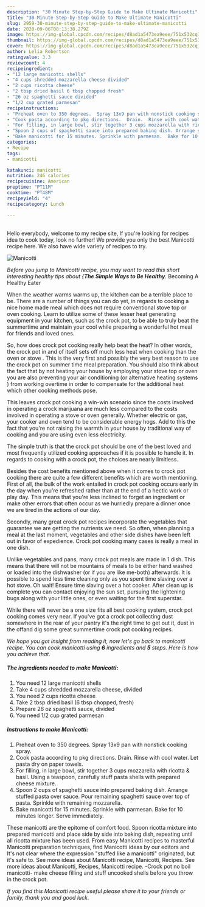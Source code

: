 ```yaml
---
description: "30 Minute Step-by-Step Guide to Make Ultimate Manicotti"
title: "30 Minute Step-by-Step Guide to Make Ultimate Manicotti"
slug: 2959-30-minute-step-by-step-guide-to-make-ultimate-manicotti
date: 2020-09-06T08:13:38.279Z
image: https://img-global.cpcdn.com/recipes/d8ad1a5473ea9eee/751x532cq70/manicotti-recipe-main-photo.jpg
thumbnail: https://img-global.cpcdn.com/recipes/d8ad1a5473ea9eee/751x532cq70/manicotti-recipe-main-photo.jpg
cover: https://img-global.cpcdn.com/recipes/d8ad1a5473ea9eee/751x532cq70/manicotti-recipe-main-photo.jpg
author: Lelia Robertson
ratingvalue: 3.3
reviewcount: 4
recipeingredient:
- "12 large manicotti shells"
- "4 cups shredded mozzarella cheese divided"
- "2 cups ricotta cheese"
- "2 tbsp dried basil 6 tbsp chopped fresh"
- "26 oz spaghetti sauce divided"
- "1/2 cup grated parmesan"
recipeinstructions:
- "Preheat oven to 350 degrees.  Spray 13x9 pan with nonstick cooking spray."
- "Cook pasta according to pkg directions.  Drain.  Rinse with cool water.  Let pasta dry on paper towels."
- "For filling, in large bowl, stir together 3 cups mozzarella with ricotta &amp; basil.  Using a teaspoon, carefully stuff pasta shells with prepared cheese mixture."
- "Spoon 2 cups of spaghetti sauce into prepared baking dish. Arrange stuffed pasta over sauce.  Pour remaining spaghetti sauce over top of pasta.  Sprinkle with remaining mozzarella."
- "Bake manicotti for 15 minutes. Sprinkle with parmesan.  Bake for 10 minutes longer.  Serve immediately."
categories:
- Recipe
tags:
- manicotti

katakunci: manicotti 
nutrition: 246 calories
recipecuisine: American
preptime: "PT11M"
cooktime: "PT48M"
recipeyield: "4"
recipecategory: Lunch

---
```

<br>
Hello everybody, welcome to my recipe site, If you're looking for recipes idea to cook today, look no further! We provide you only the best Manicotti recipe here. We also have wide variety of recipes to try.
<br>


![Manicotti](https://img-global.cpcdn.com/recipes/d8ad1a5473ea9eee/751x532cq70/manicotti-recipe-main-photo.jpg)

<i>Before you jump to Manicotti recipe, you may want to read this short interesting healthy tips about {<strong>The Simple Ways to Be Healthy</strong>.</i>
Becoming A Healthy Eater


When the weather warms warms up, the kitchen can be a terrible place to be. There are a number of things you can do yet, in regards to cooking a nice home made meal which does not require conventional stove top or oven cooking. Learn to utilize some of these lesser heat generating equipment in your kitchen, such as the crock pot, to be able to truly beat the summertime and maintain your cool while preparing a wonderful hot meal for friends and loved ones.

So, how does crock pot cooking really help beat the heat? In other words, the crock pot in and of itself sets off much less heat when cooking than the oven or stove . This is the very first and possibly the very best reason to use the crock pot on summer time meal preparation. You should also think about the fact that by not heating your house by employing your stove top or oven you are also preventing your air conditioning (or alternative heating systems ) from working overtime in order to compensate for the additional heat which other cooking methods pose.

This leaves crock pot cooking a win-win scenario since the costs involved in operating a crock marijuana are much less compared to the costs involved in operating a stove or oven generally. Whether electric or gas, your cooker and oven tend to be considerable energy hogs. Add to this the fact that you're not raising the warmth in your house by traditional way of cooking and you are using even less electricity.

 The simple truth is that the crock pot should be one of the best loved and most frequently utilized cooking approaches if it is possible to handle it. In regards to cooking with a crock pot, the choices are nearly limitless.  



Besides the cost benefits mentioned above when it comes to crock pot cooking there are quite a few different benefits which are worth mentioning. First of all, the bulk of the work entailed in crock pot cooking occurs early in the day when you're refreshed rather than at the end of a hectic work or play day. This means that you're less inclined to forget an ingredient or make other errors that often occur as we hurriedly prepare a dinner once we are tired in the actions of our day.

Secondly, many great crock pot recipes incorporate the vegetables that guarantee we are getting the nutrients we need. So often, when planning a meal at the last moment, vegetables and other side dishes have been left out in favor of expedience. Crock pot cooking many cases is really a meal in one dish.

 Unlike vegetables and pans, many crock pot meals are made in 1 dish. This means that there will not be mountains of meals to be either hand washed or loaded into the dishwasher (or if you are like me-both) afterwards. It is possible to spend less time cleaning only as you spent time slaving over a hot stove. Oh wait! Ensure time slaving over a hot cooker. After clean up is complete you can contact enjoying the sun set, pursuing the lightening bugs along with your little ones, or even waiting for the first superstar.

While there will never be a one size fits all best cooking system, crock pot cooking comes very near. If you've got a crock pot collecting dust somewhere in the rear of your pantry it's the right time to get out it, dust in the offand dig some great summertime crock pot cooking recipes.


<i>We hope you got insight from reading it, now let's go back to manicotti recipe. You can cook manicotti using <strong>6</strong> ingredients and <strong>5</strong> steps. Here is how you achieve that.
</i>

##### The ingredients needed to make Manicotti:

1. You need 12 large manicotti shells
1. Take 4 cups shredded mozzarella cheese, divided
1. You need 2 cups ricotta cheese
1. Take 2 tbsp dried basil (6 tbsp chopped, fresh)
1. Prepare 26 oz spaghetti sauce, divided
1. You need 1/2 cup grated parmesan


##### Instructions to make Manicotti:

1. Preheat oven to 350 degrees.  Spray 13x9 pan with nonstick cooking spray.
1. Cook pasta according to pkg directions.  Drain.  Rinse with cool water.  Let pasta dry on paper towels.
1. For filling, in large bowl, stir together 3 cups mozzarella with ricotta &amp; basil.  Using a teaspoon, carefully stuff pasta shells with prepared cheese mixture.
1. Spoon 2 cups of spaghetti sauce into prepared baking dish. Arrange stuffed pasta over sauce.  Pour remaining spaghetti sauce over top of pasta.  Sprinkle with remaining mozzarella.
1. Bake manicotti for 15 minutes. Sprinkle with parmesan.  Bake for 10 minutes longer.  Serve immediately.


These manicotti are the epitome of comfort food. Spoon ricotta mixture into prepared manicotti and place side by side into baking dish, repeating until all ricotta mixture has been used. From easy Manicotti recipes to masterful Manicotti preparation techniques, find Manicotti ideas by our editors and It&#39;s not clear where the expression &#34;stuffed like a manicotti&#34; originated, but it&#39;s safe to. See more ideas about Manicotti recipe, Manicotti, Recipes. See more ideas about Manicotti, Recipes, Manicotti recipe. -Crock pot no boil manicotti- make cheese filling and stuff uncooked shells before you throw in the crock pot. 

<i>If you find this Manicotti recipe useful please share it to your friends or family, thank you and good luck.</i>

